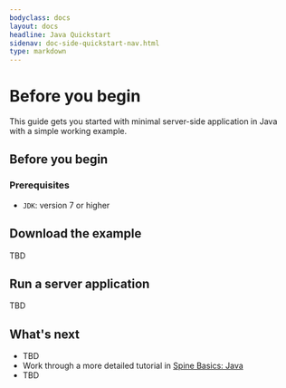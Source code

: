 ```yaml
---
bodyclass: docs
layout: docs
headline: Java Quickstart
sidenav: doc-side-quickstart-nav.html
type: markdown
---
```


<div id="toc"></div>

# Before you begin

<p>This guide gets you started with minimal server-side application in Java with a simple
working example.</p>

## Before you begin

### Prerequisites

* `JDK`: version 7 or higher

## Download the example

TBD

## Run a server application

TBD

## What's next

- TBD
- Work through a more detailed tutorial in [Spine Basics: Java][]
- TBD

[Spine Basics: Java]:../tutorials/basic/java.html